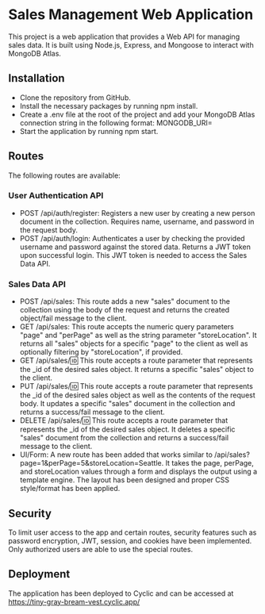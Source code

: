 ﻿# Sales Management Web Application
This project is a web application that provides a Web API for managing sales data. It is built using Node.js, Express, and Mongoose to interact with MongoDB Atlas.

## Installation
* Clone the repository from GitHub.
* Install the necessary packages by running npm install.
* Create a .env file at the root of the project and add your MongoDB Atlas connection string in the following format: MONGODB_URI=<your-connection-string>
* Start the application by running npm start.

## Routes
The following routes are available:
  
### User Authentication API
* POST /api/auth/register: Registers a new user by creating a new person document in the collection. Requires name, username, and password in the request body.
* POST /api/auth/login: Authenticates a user by checking the provided username and password against the stored data. Returns a JWT token upon successful login. This JWT token is needed to access the Sales Data API.

### Sales Data API
* POST /api/sales: This route adds a new "sales" document to the collection using the body of the request and returns the created object/fail message to the client.
* GET /api/sales: This route accepts the numeric query parameters "page" and "perPage" as well as the string parameter "storeLocation". It returns all "sales" objects for a specific "page" to the client as well as optionally filtering by "storeLocation", if provided.
* GET /api/sales/:id: This route accepts a route parameter that represents the _id of the desired sales object. It returns a specific "sales" object to the client.
* PUT /api/sales/:id: This route accepts a route parameter that represents the _id of the desired sales object as well as the contents of the request body. It updates a specific "sales" document in the collection and returns a success/fail message to the client.
* DELETE /api/sales/:id: This route accepts a route parameter that represents the _id of the desired sales object. It deletes a specific "sales" document from the collection and returns a success/fail message to the client.
* UI/Form: A new route has been added that works similar to /api/sales?page=1&perPage=5&storeLocation=Seattle. It takes the page, perPage, and storeLocation values through a form and displays the output using a template engine. The layout has been designed and proper CSS style/format has been applied.

## Security
To limit user access to the app and certain routes, security features such as password encryption, JWT, session, and cookies have been implemented. Only authorized users are able to use the special routes.

## Deployment
The application has been deployed to Cyclic and can be accessed at https://tiny-gray-bream-vest.cyclic.app/

